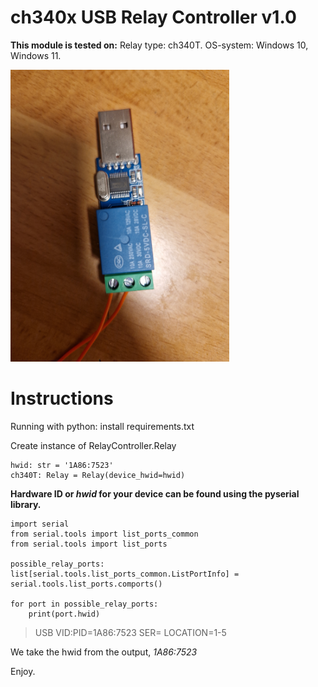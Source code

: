 # ch340x USB Relay Controller v1.0
 **This module is tested on:**
 Relay type: ch340T.
 OS-system: Windows 10, Windows 11.
 
 <img src="https://github.com/Isak-Landin/ch340x_controller_v1.0/blob/main/ch340T.jpg" width="350">
 
 # Instructions
 Running with python:
 install requirements.txt
 
 Create instance of RelayController.Relay
```
hwid: str = '1A86:7523'
ch340T: Relay = Relay(device_hwid=hwid)
```

**Hardware ID or *hwid* for your device can be found using the pyserial library.**
```
import serial
from serial.tools import list_ports_common
from serial.tools import list_ports

possible_relay_ports: list[serial.tools.list_ports_common.ListPortInfo] = serial.tools.list_ports.comports()

for port in possible_relay_ports:
    print(port.hwid)
```

> USB VID:PID=1A86:7523 SER= LOCATION=1-5

We take the hwid from the output, *1A86:7523*

Enjoy.
